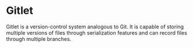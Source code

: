# Gitlet

Gitlet is a version-control system analogous to Git. It is capable of storing multiple versions of files through serialization features
and can record files through multiple branches. 
